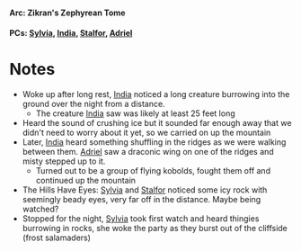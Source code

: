 #### Arc: Zikran's Zephyrean Tome
#### PCs: [Sylvia](PCs/Past/Sylvia.md), [India](PCs/Current/India.md), [Stalfor](PCs/Current/Stalfor.md), [Adriel](PCs/Current/Adriel.md)

# Notes
- Woke up after long rest, [India](PCs/Current/India.md) noticed a long creature burrowing into the ground over the night from a distance.
	- The creature [India](PCs/Current/India.md) saw was likely at least 25 feet long
- Heard the sound of crushing ice but it sounded far enough away that we didn't need to worry about it yet, so we carried on up the mountain
- Later, [India](PCs/Current/India.md) heard something shuffling in the ridges as we were walking between them. [Adriel](PCs/Current/Adriel.md) saw a draconic wing on one of the ridges and misty stepped up to it.
	- Turned out to be a group of flying kobolds, fought them off and continued up the mountain
- The Hills Have Eyes: [Sylvia](PCs/Past/Sylvia.md) and [Stalfor](PCs/Current/Stalfor.md) noticed some icy rock with seemingly beady eyes, very far off in the distance. Maybe being watched?
- Stopped for the night, [Sylvia](PCs/Past/Sylvia.md) took first watch and heard thingies burrowing in rocks, she woke the party as they burst out of the cliffside (frost salamaders)